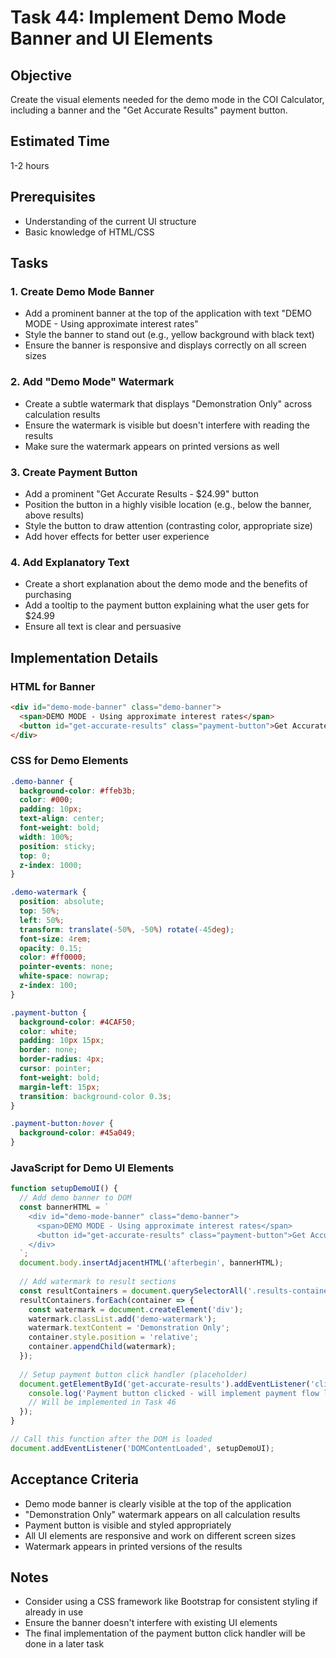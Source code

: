 # Task 44: Implement Demo Mode Banner and UI Elements

## Objective
Create the visual elements needed for the demo mode in the COI Calculator, including a banner and the "Get Accurate Results" payment button.

## Estimated Time
1-2 hours

## Prerequisites
- Understanding of the current UI structure
- Basic knowledge of HTML/CSS

## Tasks

### 1. Create Demo Mode Banner
- Add a prominent banner at the top of the application with text "DEMO MODE - Using approximate interest rates"
- Style the banner to stand out (e.g., yellow background with black text)
- Ensure the banner is responsive and displays correctly on all screen sizes

### 2. Add "Demo Mode" Watermark
- Create a subtle watermark that displays "Demonstration Only" across calculation results
- Ensure the watermark is visible but doesn't interfere with reading the results
- Make sure the watermark appears on printed versions as well

### 3. Create Payment Button
- Add a prominent "Get Accurate Results - $24.99" button
- Position the button in a highly visible location (e.g., below the banner, above results)
- Style the button to draw attention (contrasting color, appropriate size)
- Add hover effects for better user experience

### 4. Add Explanatory Text
- Create a short explanation about the demo mode and the benefits of purchasing
- Add a tooltip to the payment button explaining what the user gets for $24.99
- Ensure all text is clear and persuasive

## Implementation Details

### HTML for Banner
```html
<div id="demo-mode-banner" class="demo-banner">
  <span>DEMO MODE - Using approximate interest rates</span>
  <button id="get-accurate-results" class="payment-button">Get Accurate Results - $24.99</button>
</div>
```

### CSS for Demo Elements
```css
.demo-banner {
  background-color: #ffeb3b;
  color: #000;
  padding: 10px;
  text-align: center;
  font-weight: bold;
  width: 100%;
  position: sticky;
  top: 0;
  z-index: 1000;
}

.demo-watermark {
  position: absolute;
  top: 50%;
  left: 50%;
  transform: translate(-50%, -50%) rotate(-45deg);
  font-size: 4rem;
  opacity: 0.15;
  color: #ff0000;
  pointer-events: none;
  white-space: nowrap;
  z-index: 100;
}

.payment-button {
  background-color: #4CAF50;
  color: white;
  padding: 10px 15px;
  border: none;
  border-radius: 4px;
  cursor: pointer;
  font-weight: bold;
  margin-left: 15px;
  transition: background-color 0.3s;
}

.payment-button:hover {
  background-color: #45a049;
}
```

### JavaScript for Demo UI Elements
```javascript
function setupDemoUI() {
  // Add demo banner to DOM
  const bannerHTML = `
    <div id="demo-mode-banner" class="demo-banner">
      <span>DEMO MODE - Using approximate interest rates</span>
      <button id="get-accurate-results" class="payment-button">Get Accurate Results - $24.99</button>
    </div>
  `;
  document.body.insertAdjacentHTML('afterbegin', bannerHTML);
  
  // Add watermark to result sections
  const resultContainers = document.querySelectorAll('.results-container');
  resultContainers.forEach(container => {
    const watermark = document.createElement('div');
    watermark.classList.add('demo-watermark');
    watermark.textContent = 'Demonstration Only';
    container.style.position = 'relative';
    container.appendChild(watermark);
  });
  
  // Setup payment button click handler (placeholder)
  document.getElementById('get-accurate-results').addEventListener('click', () => {
    console.log('Payment button clicked - will implement payment flow later');
    // Will be implemented in Task 46
  });
}

// Call this function after the DOM is loaded
document.addEventListener('DOMContentLoaded', setupDemoUI);
```

## Acceptance Criteria
- Demo mode banner is clearly visible at the top of the application
- "Demonstration Only" watermark appears on all calculation results
- Payment button is visible and styled appropriately
- All UI elements are responsive and work on different screen sizes
- Watermark appears in printed versions of the results

## Notes
- Consider using a CSS framework like Bootstrap for consistent styling if already in use
- Ensure the banner doesn't interfere with existing UI elements
- The final implementation of the payment button click handler will be done in a later task
